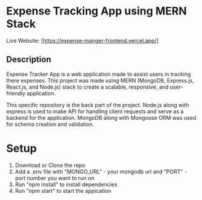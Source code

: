 # Expense Tracking App using MERN Stack

Live Website: [https://expense-manger-frontend.vercel.app/]
## Description

Expense Tracker App is a web application made to assist users in tracking there expenses. This project was made using MERN (MongoDB, Express.js, React.js, and Node.js) stack to create a scalable, responsive, and user-friendly application.

This specific repository is the back part of the project. Node.js along with express is used to make API for handling client requests and serve as a backend for the application. MongoDB along with Mongoose ORM was used for schema creation and validation. 

# Setup
1. Download or Clone the repo
2. Add a .env file with "MONGO_URL" - your mongodb url and "PORT" - port number you want to run on
3. Run "npm install" to install dependencies
4. Run "npm start" to start the appication
